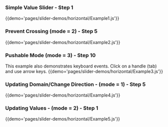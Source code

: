### Simple Value Slider - Step 1 
{{demo='pages/slider-demos/horizontal/Example1.js'}}

### Prevent Crossing (mode = 2) - Step 5 
{{demo='pages/slider-demos/horizontal/Example2.js'}}

### Pushable Mode (mode = 3) - Step 10
This example also demonstrates keyboard events. Click on a handle (tab) and use arrow keys.
{{demo='pages/slider-demos/horizontal/Example3.js'}}

### Updating Domain/Change Direction - (mode = 1) - Step 5
{{demo='pages/slider-demos/horizontal/Example4.js'}}

### Updating Values - (mode = 2) - Step 1
{{demo='pages/slider-demos/horizontal/Example5.js'}}

